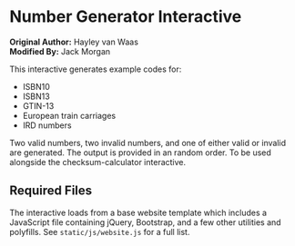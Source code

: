 # Number Generator Interactive

**Original Author:** Hayley van Waas  
**Modified By:** Jack Morgan

This interactive generates example codes for:

- ISBN10
- ISBN13
- GTIN-13
- European train carriages
- IRD numbers

Two valid numbers, two invalid numbers, and one of either valid or invalid are generated. The output is provided in an random order. To be used alongside the checksum-calculator interactive.

## Required Files

The interactive loads from a base website template which includes a JavaScript file containing jQuery, Bootstrap, and a few other utilities and polyfills.
See `static/js/website.js` for a full list.

